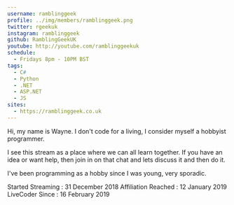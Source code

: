 ```yaml
---
username: ramblinggeek
profile: ../img/members/ramblinggeek.png
twitter: rgeekuk
instagram: ramblinggeek
github: RamblingGeekUK
youtube: http://youtube.com/ramblinggeekuk
schedule:
  - Fridays 8pm - 10PM BST
tags:
  - C#
  - Python
  - .NET
  - ASP.NET
  - JS
sites:
  - https://ramblinggeek.co.uk
---
```


Hi, my name is Wayne. I don't code for a living, I consider myself a hobbyist programmer.

I see this stream as a place where we can all learn together. If you have an idea or want help, then join in on that chat and lets discuss it and then do it.

I've been programming as a hobby since I was young, very sporadic.

Started Streaming : 31 December 2018
Affiliation Reached : 12 January 2019
LiveCoder Since : 16 February 2019